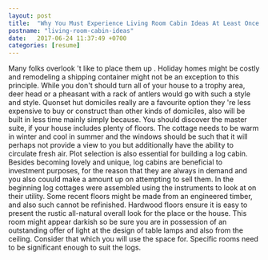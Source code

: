 ```yaml
---
layout: post
title:  "Why You Must Experience Living Room Cabin Ideas At Least Once In Your Lifetime"
postname: "living-room-cabin-ideas"
date:   2017-06-24 11:37:49 +0700
categories: [resume]
---
```

Many folks overlook 't like to place them up . Holiday homes might be costly and remodeling a shipping container might not be an exception to this principle. While you don't should turn all of your house to a trophy area, deer head or a pheasant with a rack of antlers would go with such a style and style. Quonset hut domiciles really are a favourite option they 're less expensive to buy or construct than other kinds of domiciles, also will be built in less time mainly simply because. You should discover the master suite, if your house includes plenty of floors. The cottage needs to be warm in winter and cool in summer and the windows should be such that it will perhaps not provide a view to you but additionally have the ability to circulate fresh air. Plot selection is also essential for building a log cabin. Besides becoming lovely and unique, log cabins are beneficial to investment purposes, for the reason that they are always in demand and you also couuld make a amount up on attempting to sell them. In the beginning log cottages were assembled using the instruments to look at on their utility. Some recent floors might be made from an engineered timber, and also such cannot be refinished. Hardwood floors ensure it is easy to present the rustic all-natural overall look for the place or the house. This room might appear darkish so be sure you are in possession of an outstanding offer of light at the design of table lamps and also from the ceiling. Consider that which you will use the space for. Specific rooms need to be significant enough to suit the logs.
